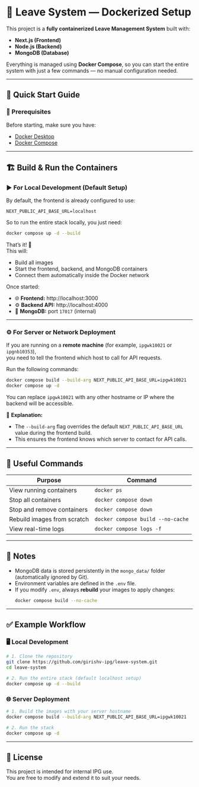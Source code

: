 # 🏢 Leave System — Dockerized Setup

This project is a **fully containerized Leave Management System** built with:
- **Next.js (Frontend)**
- **Node.js (Backend)**
- **MongoDB (Database)**

Everything is managed using **Docker Compose**, so you can start the entire system with just a few commands — no manual configuration needed.

---

## 🚀 Quick Start Guide

### 🧩 Prerequisites
Before starting, make sure you have:
- [Docker Desktop](https://www.docker.com/products/docker-desktop/)
- [Docker Compose](https://docs.docker.com/compose/install/)

---

## 🏗️ Build & Run the Containers

### ▶️ **For Local Development (Default Setup)**

By default, the frontend is already configured to use:
```
NEXT_PUBLIC_API_BASE_URL=localhost
```

So to run the entire stack locally, you just need:
```bash
docker compose up -d --build
```

That’s it! 🎉  
This will:
- Build all images
- Start the frontend, backend, and MongoDB containers  
- Connect them automatically inside the Docker network

Once started:
- 🌐 **Frontend:** http://localhost:3000  
- ⚙️ **Backend API:** http://localhost:4000  
- 💾 **MongoDB:** port `17017` (internal)

---

### ⚙️ **For Server or Network Deployment**

If you are running on a **remote machine** (for example, `ipgwk10021` or `ipgnb10353`),  
you need to tell the frontend which host to call for API requests.

Run the following commands:
```bash
docker compose build --build-arg NEXT_PUBLIC_API_BASE_URL=ipgwk10021
docker compose up -d
```

You can replace `ipgwk10021` with any other hostname or IP where the backend will be accessible.

🧠 **Explanation:**
- The `--build-arg` flag overrides the default `NEXT_PUBLIC_API_BASE_URL` value during the frontend build.
- This ensures the frontend knows which server to contact for API calls.

---

## 🧰 Useful Commands

| Purpose | Command |
|----------|----------|
| View running containers | `docker ps` |
| Stop all containers | `docker compose down` |
| Stop and remove containers | `docker compose down` |
| Rebuild images from scratch | `docker compose build --no-cache` |
| View real-time logs | `docker compose logs -f` |

---

## 🧾 Notes

- MongoDB data is stored persistently in the `mongo_data/` folder (automatically ignored by Git).
- Environment variables are defined in the `.env` file.
- If you modify `.env`, always **rebuild** your images to apply changes:
  ```bash
  docker compose build --no-cache
  ```

---

## ✅ Example Workflow

### 🖥️ Local Development
```bash
# 1. Clone the repository
git clone https://github.com/girishv-ipg/leave-system.git
cd leave-system

# 2. Run the entire stack (default localhost setup)
docker compose up -d --build
```

### 🌐 Server Deployment
```bash
# 1. Build the images with your server hostname
docker compose build --build-arg NEXT_PUBLIC_API_BASE_URL=ipgwk10021

# 2. Run the stack
docker compose up -d
```

---

## 📜 License
This project is intended for internal IPG use.  
You are free to modify and extend it to suit your needs.
